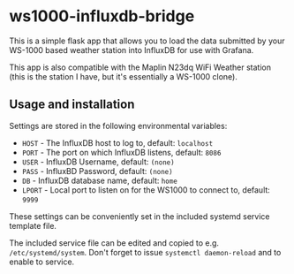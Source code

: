 # ws1000-influxdb-bridge

This is a simple flask app that allows you to load the data submitted by your WS-1000 based weather station into InfluxDB for use with Grafana.

This app is also compatible with the Maplin N23dq WiFi Weather station (this is the station I have, but it's essentially a WS-1000 clone).

## Usage and installation

Settings are stored in the following environmental variables:

 * `HOST` - The InfluxDB host to log to, default: `localhost`
 * `PORT` - The port on which InfluxDB listens, default: `8086`
 * `USER` - InfluxDB Username, default: `(none)`
 * `PASS` - InfluxBD Password, default: `(none)`
 * `DB` - InfluxDB database name, default: `home`
 * `LPORT` - Local port to listen on for the WS1000 to connect to, default: `9999`

These settings can be conveniently set in the included systemd service template file.

The included service file can be edited and copied to e.g. `/etc/systemd/system`. Don't forget to issue `systemctl daemon-reload` and to enable to service.
